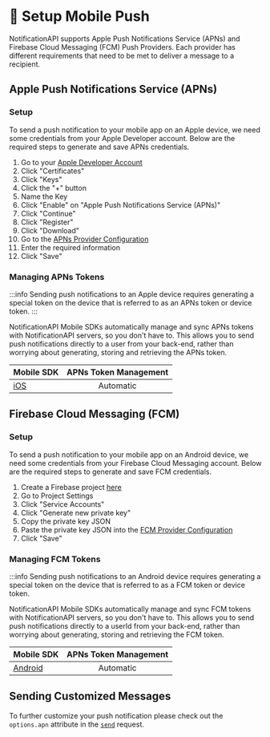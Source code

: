 # 📱 Setup Mobile Push

NotificationAPI supports Apple Push Notifications Service (APNs) and Firebase Cloud Messaging (FCM) Push Providers. Each provider has different requirements that need to be met to deliver a message to a recipient.

## Apple Push Notifications Service (APNs)

### Setup

To send a push notification to your mobile app on an Apple device, we need some credentials from your Apple Developer account. Below are the required steps to generate and save APNs credentials.

1. Go to your [Apple Developer Account](https://developer.apple.com/account)
2. Click "Certificates"
3. Click "Keys"
4. Click the "+" button
5. Name the Key
6. Click "Enable" on "Apple Push Notifications Service (APNs)"
7. Click "Continue"
8. Click "Register"
9. Click "Download"
10. Go to the [APNs Provider Configuration](https://app.notificationapi.com/settings/push)
11. Enter the required information
12. Click "Save"

### Managing APNs Tokens

:::info Sending push notifications to an Apple device requires generating a special token on the device that is referred to as an APNs token or device token.
:::

NotificationAPI Mobile SDKs automatically manage and sync APNs tokens with NotificationAPI servers, so you don't have to. This allows you to send push notifications directly to a user from your back-end, rather than worrying about generating, storing and retrieving the APNs token.

| Mobile SDK                  | APNs Token Management |
| :-------------------------- | :-------------------: |
| [iOS](../reference/ios-sdk) |       Automatic       |

## Firebase Cloud Messaging (FCM)

### Setup

To send a push notification to your mobile app on an Android device, we need some credentials from your Firebase Cloud Messaging account. Below are the required steps to generate and save FCM credentials.

1. Create a Firebase project [here](https://firebase.google.com/)
2. Go to Project Settings
3. Click "Service Accounts"
4. Click "Generate new private key"
5. Copy the private key JSON
6. Paste the private key JSON into the [FCM Provider Configuration](https://app.notificationapi.com/settings/push)
7. Click "Save"

### Managing FCM Tokens

:::info Sending push notifications to an Android device requires generating a special token on the device that is referred to as a FCM token or device token.

NotificationAPI Mobile SDKs automatically manage and sync FCM tokens with NotificationAPI servers, so you don't have to. This allows you to send push notifications directly to a userId from your back-end, rather than worrying about generating, storing and retrieving the FCM token.

| Mobile SDK                          | APNs Token Management |
| :---------------------------------- | :-------------------: |
| [Android](../reference/android-sdk) |       Automatic       |

## Sending Customized Messages

To further customize your push notification please check out the `options.apn` attribute in the [`send`](../reference/server.md#options-additional-customization) request.
